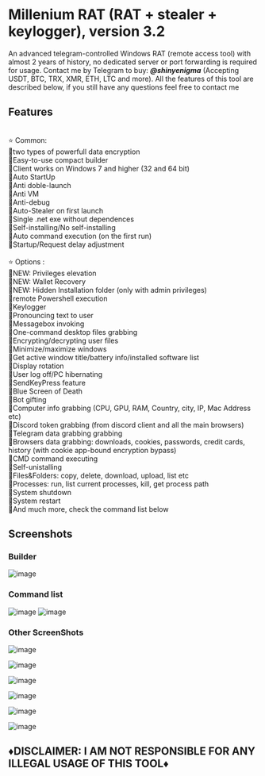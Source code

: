 # Millenium RAT (RAT + stealer + keylogger), version 3.2
An advanced telegram-controlled Windows RAT (remote access tool) with almost 2 years of history, no dedicated server or port forwarding is required for usage. Contact me by Telegram to buy: <em>**@shinyenigma**</em> (Accepting USDT, BTC, TRX, XMR, ETH, LTC and more). All the features of this tool are described below, if you still have any questions feel free to contact me
## Features
<br />⭐️ Common:
<br />🔹two types of powerfull data encryption
<br />🔹Easy-to-use compact builder
<br />🔹Client works on Windows 7 and higher (32 and 64 bit)
<br />🔹Auto StartUp
<br />🔹Anti doble-launch
<br />🔹Anti VM
<br />🔹Anti-debug
<br />🔹Auto-Stealer on first launch 
<br />🔹Single .net exe without dependences
<br />🔹Self-installing/No self-installing
<br />🔹Auto command execution (on the first run)
<br />🔹Startup/Request delay adjustment
<br />
<br />⭐️ Options :
<br />🔶NEW: Privileges elevation
<br />🔶NEW: Wallet Recovery
<br />🔶NEW: Hidden Installation folder (only with admin privileges)
<br />🔶remote Powershell execution
<br />🔶Keylogger 
<br />🔶Pronouncing text to user
<br />🔶Messagebox invoking
<br />🔶One-command desktop files grabbing
<br />🔶Encrypting/decrypting user files
<br />🔶Minimize/maximize windows
<br />🔶Get active window title/battery info/installed software list
<br />🔶Display rotation
<br />🔶User log off/PC hibernating
<br />🔶SendKeyPress feature
<br />🔶Blue Screen of Death
<br />🔶Bot gifting
<br />🔶Computer info grabbing (CPU, GPU, RAM, Country, city, IP, Mac Address etc)
<br />🔶Discord token grabbing (from discord client and all the main browsers)
<br />🔶Telegram data grabbing grabbing
<br />🔶Browsers data grabbing: downloads, cookies, passwords, credit cards, history (with cookie app-bound encryption bypass)
<br />🔶CMD command executing
<br />🔶Self-unistalling
<br />🔶Files&Folders: copy, delete, download, upload, list etc
<br />🔶Processes: run, list current processes, kill, get process path
<br />🔶System shutdown
<br />🔶System restart
<br />🔶And much more, check the command list below

## Screenshots
### Builder
![image](https://github.com/user-attachments/assets/f9112c23-2800-40ea-ad31-5c336ba11999)

### Command list
![image](https://github.com/user-attachments/assets/b8ad7c46-d179-403c-8e8e-fda44e192555)
![image](https://github.com/user-attachments/assets/d5e3aeed-fe27-47bd-a5e9-11e5edf35c53)

### Other ScreenShots
![image](https://github.com/user-attachments/assets/8af9297e-ac8c-4d67-ad7c-01c82dee0d57)

![image](https://github.com/user-attachments/assets/ad14589b-29a7-4737-a905-2bbc7341d537)

![image](https://github.com/user-attachments/assets/a7e755a7-364f-48f5-8d4c-68d27876bc95)

![image](https://github.com/user-attachments/assets/8782099c-3312-44ba-936b-57e13857162a)

![image](https://github.com/user-attachments/assets/e580d99f-9abf-46af-bc15-161673d0fbe3)

![image](https://github.com/user-attachments/assets/fa10c7a0-50ea-4676-add2-c193bd74de09)


## ♦️DISCLAIMER: I AM NOT RESPONSIBLE FOR ANY ILLEGAL USAGE OF THIS TOOL♦️


